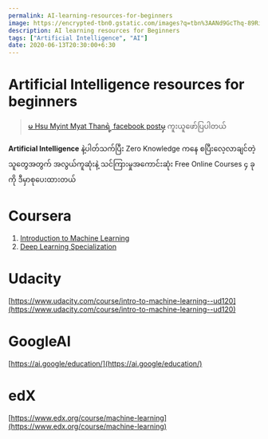 ```yaml
---
permalink: AI-learning-resources-for-beginners
image: https://encrypted-tbn0.gstatic.com/images?q=tbn%3AANd9GcThq-89Ri5avKJg_5Jcjet9jaWF34TAJtVtczU445h78Ao4CdhS&usqp=CAU
description: AI learning resources for Beginners
tags: ["Artificial Intelligence", "AI"]
date: 2020-06-13T20:30:00+6:30
---
```


# Artificial Intelligence resources for beginners

> [မ Hsu Myint Myat Thanရဲ့ facebook postမှ](https://web.facebook.com/groups/371765457113660/permalink/380489079574631) ကူးယူဖော်ပြပါတယ်

**Artificial Intelligence** နဲ့ပါတ်သက်ပြီး Zero Knowledge ကနေ စပြီးလေ့လာချင်တဲ့သူတွေအတွက်
အလွယ်ကူဆုံးနဲ့ သင်ကြားမှုအကောင်းဆုံး
Free Online Courses ၄ ခုကို
ဒီမှာစုပေးထားတယ်

# Coursera

1. [Introduction to Machine Learning](https://www.coursera.org/learn/machine-learning)
2. [Deep Learning Specialization](https://www.coursera.org/specializations/deep-learning)

# Udacity

[https://www.udacity.com/course/intro-to-machine-learning--ud120](https://www.udacity.com/course/intro-to-machine-learning--ud120)

# GoogleAI

[https://ai.google/education/](https://ai.google/education/)

# edX

[https://www.edx.org/course/machine-learning](https://www.edx.org/course/machine-learning)
